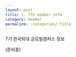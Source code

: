 ```yaml
---
layout: post
title: 1. 7th member info
category: member
permalink: :categories/:title
---
```


7기 한국외대 글로벌캠퍼스 정보

(준비중)
